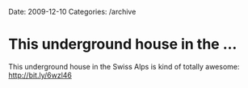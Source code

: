Date: 2009-12-10
Categories: /archive

# This underground house in the ...

This underground house in the Swiss Alps is kind of totally awesome: <a href="http://bit.ly/6wzl46" rel="nofollow">http://bit.ly/6wzl46</a>
